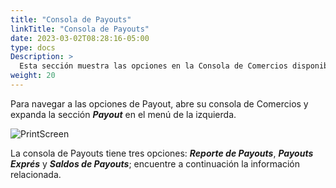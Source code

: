 ```yaml
---
title: "Consola de Payouts"
linkTitle: "Consola de Payouts"
date: 2023-03-02T08:28:16-05:00
type: docs
Description: >
  Esta sección muestra las opciones en la Consola de Comercios disponibles cuando utilice Payouts de Bamboo.
weight: 20
---
```


Para navegar a las opciones de Payout, abre su consola de Comercios y expanda la sección ***Payout*** en el menú de la izquierda.

![PrintScreen](/assets/Payouts/Payouts8_es.png)

La consola de Payouts tiene tres opciones: _**Reporte de Payouts**_, _**Payouts Exprés**_ y _**Saldos de Payouts**_; encuentre a continuación la información relacionada.